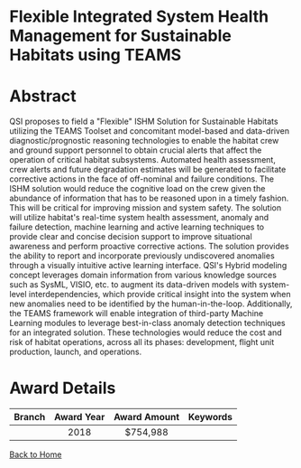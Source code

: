 
Flexible Integrated System Health Management for Sustainable Habitats using TEAMS
=================================================================================

# Abstract


QSI proposes to field a "Flexible" ISHM Solution for Sustainable Habitats utilizing the TEAMS Toolset and concomitant model-based and data-driven diagnostic/prognostic reasoning technologies to enable the habitat crew and ground support personnel to obtain crucial alerts that affect the operation of critical habitat subsystems. Automated health assessment, crew alerts and future degradation estimates will be generated to facilitate corrective actions in the face of off-nominal and failure conditions. The ISHM solution would reduce the cognitive load on the crew given the abundance of information that has to be reasoned upon in a timely fashion. This will be critical for improving mission and system safety. The solution will utilize habitat&#39;s real-time system health assessment, anomaly and failure detection, machine learning and active learning techniques to provide clear and concise decision support to improve situational awareness and perform proactive corrective actions. The solution provides the ability to report and incorporate previously undiscovered anomalies through a visually intuitive active learning interface. QSI&#39;s Hybrid modeling concept leverages domain information from various knowledge sources such as SysML, VISIO, etc. to augment its data-driven models with system-level interdependencies, which provide critical insight into the system when new anomalies need to be identified by the human-in-the-loop. Additionally, the TEAMS framework will enable integration of third-party Machine Learning modules to leverage best-in-class anomaly detection techniques for an integrated solution. These technologies would reduce the cost and risk of habitat operations, across all its phases: development, flight unit production, launch, and operations.  

# Award Details

|Branch|Award Year|Award Amount|Keywords|
| :---: | :---: | :---: | :---: |
||2018|$754,988||
  
  


[Back to Home](https://github.com/chrischow/dod_sbir_awards#337)